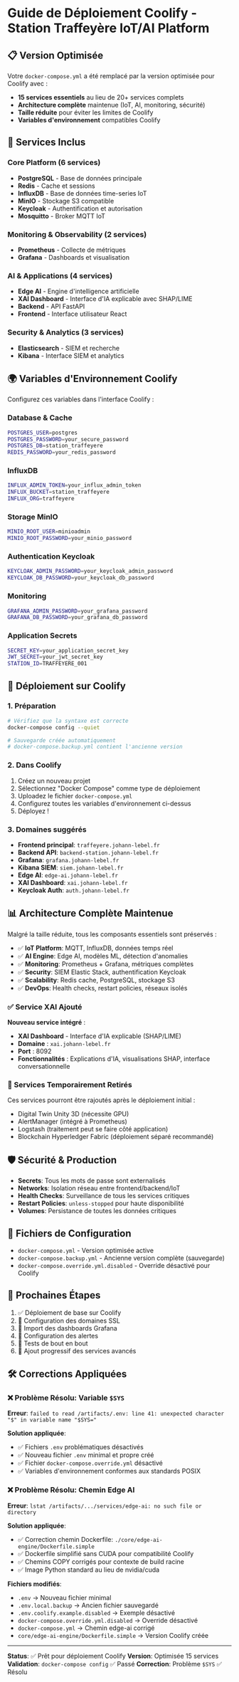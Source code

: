 # Guide de Déploiement Coolify - Station Traffeyère IoT/AI Platform

## 📋 Version Optimisée

Votre `docker-compose.yml` a été remplacé par la version optimisée pour Coolify avec :
- **15 services essentiels** au lieu de 20+ services complets
- **Architecture complète** maintenue (IoT, AI, monitoring, sécurité)
- **Taille réduite** pour éviter les limites de Coolify
- **Variables d'environnement** compatibles Coolify

## 🔧 Services Inclus

### Core Platform (6 services)
- **PostgreSQL** - Base de données principale
- **Redis** - Cache et sessions
- **InfluxDB** - Base de données time-series IoT
- **MinIO** - Stockage S3 compatible
- **Keycloak** - Authentification et autorisation
- **Mosquitto** - Broker MQTT IoT

### Monitoring & Observability (2 services)
- **Prometheus** - Collecte de métriques
- **Grafana** - Dashboards et visualisation

### AI & Applications (4 services)
- **Edge AI** - Engine d'intelligence artificielle
- **XAI Dashboard** - Interface d'IA explicable avec SHAP/LIME
- **Backend** - API FastAPI
- **Frontend** - Interface utilisateur React

### Security & Analytics (3 services)
- **Elasticsearch** - SIEM et recherche
- **Kibana** - Interface SIEM et analytics

## 🌍 Variables d'Environnement Coolify

Configurez ces variables dans l'interface Coolify :

### Database & Cache
```bash
POSTGRES_USER=postgres
POSTGRES_PASSWORD=your_secure_password
POSTGRES_DB=station_traffeyere
REDIS_PASSWORD=your_redis_password
```

### InfluxDB
```bash
INFLUX_ADMIN_TOKEN=your_influx_admin_token
INFLUX_BUCKET=station_traffeyere
INFLUX_ORG=traffeyere
```

### Storage MinIO
```bash
MINIO_ROOT_USER=minioadmin
MINIO_ROOT_PASSWORD=your_minio_password
```

### Authentication Keycloak
```bash
KEYCLOAK_ADMIN_PASSWORD=your_keycloak_admin_password
KEYCLOAK_DB_PASSWORD=your_keycloak_db_password
```

### Monitoring
```bash
GRAFANA_ADMIN_PASSWORD=your_grafana_password
GRAFANA_DB_PASSWORD=your_grafana_db_password
```

### Application Secrets
```bash
SECRET_KEY=your_application_secret_key
JWT_SECRET=your_jwt_secret_key
STATION_ID=TRAFFEYERE_001
```

## 🚀 Déploiement sur Coolify

### 1. Préparation
```bash
# Vérifiez que la syntaxe est correcte
docker-compose config --quiet

# Sauvegarde créée automatiquement
# docker-compose.backup.yml contient l'ancienne version
```

### 2. Dans Coolify
1. Créez un nouveau projet
2. Sélectionnez "Docker Compose" comme type de déploiement
3. Uploadez le fichier `docker-compose.yml`
4. Configurez toutes les variables d'environnement ci-dessus
5. Déployez !

### 3. Domaines suggérés
- **Frontend principal**: `traffeyere.johann-lebel.fr`
- **Backend API**: `backend-station.johann-lebel.fr`
- **Grafana**: `grafana.johann-lebel.fr`
- **Kibana SIEM**: `siem.johann-lebel.fr`
- **Edge AI**: `edge-ai.johann-lebel.fr`
- **XAI Dashboard**: `xai.johann-lebel.fr`
- **Keycloak Auth**: `auth.johann-lebel.fr`

## 📊 Architecture Complète Maintenue

Malgré la taille réduite, tous les composants essentiels sont préservés :

- ✅ **IoT Platform**: MQTT, InfluxDB, données temps réel
- ✅ **AI Engine**: Edge AI, modèles ML, détection d'anomalies  
- ✅ **Monitoring**: Prometheus + Grafana, métriques complètes
- ✅ **Security**: SIEM Elastic Stack, authentification Keycloak
- ✅ **Scalability**: Redis cache, PostgreSQL, stockage S3
- ✅ **DevOps**: Health checks, restart policies, réseaux isolés

### ✅ Service XAI Ajouté
**Nouveau service intégré** :
- **XAI Dashboard** - Interface d'IA explicable (SHAP/LIME)
- **Domaine** : `xai.johann-lebel.fr`
- **Port** : 8092
- **Fonctionnalités** : Explications d'IA, visualisations SHAP, interface conversationnelle

### 🔄 Services Temporairement Retirés

Ces services pourront être rajoutés après le déploiement initial :
- Digital Twin Unity 3D (nécessite GPU)
- AlertManager (intégré à Prometheus)
- Logstash (traitement peut se faire côté application)
- Blockchain Hyperledger Fabric (déploiement séparé recommandé)

## 🛡️ Sécurité & Production

- **Secrets**: Tous les mots de passe sont externalisés
- **Networks**: Isolation réseau entre frontend/backend/IoT
- **Health Checks**: Surveillance de tous les services critiques
- **Restart Policies**: `unless-stopped` pour haute disponibilité
- **Volumes**: Persistance de toutes les données critiques

## 📁 Fichiers de Configuration

- `docker-compose.yml` - Version optimisée active
- `docker-compose.backup.yml` - Ancienne version complète (sauvegarde)
- `docker-compose.override.yml.disabled` - Override désactivé pour Coolify

## 🎯 Prochaines Étapes

1. ✅ Déploiement de base sur Coolify
2. 🔄 Configuration des domaines SSL
3. 🔄 Import des dashboards Grafana
4. 🔄 Configuration des alertes
5. 🔄 Tests de bout en bout
6. 🔄 Ajout progressif des services avancés

## 🛠️ Corrections Appliquées

### ❌ Problème Résolu: Variable `$SYS` 
**Erreur**: `failed to read /artifacts/.env: line 41: unexpected character "$" in variable name "$SYS="`

**Solution appliquée**:
- ✅ Fichiers `.env` problématiques désactivés
- ✅ Nouveau fichier `.env` minimal et propre créé
- ✅ Fichier `docker-compose.override.yml` désactivé
- ✅ Variables d'environnement conformes aux standards POSIX

### ❌ Problème Résolu: Chemin Edge AI
**Erreur**: `lstat /artifacts/.../services/edge-ai: no such file or directory`

**Solution appliquée**:
- ✅ Correction chemin Dockerfile: `./core/edge-ai-engine/Dockerfile.simple`
- ✅ Dockerfile simplifié sans CUDA pour compatibilité Coolify
- ✅ Chemins COPY corrigés pour contexte de build racine
- ✅ Image Python standard au lieu de nvidia/cuda

**Fichiers modifiés**:
- `.env` → Nouveau fichier minimal
- `.env.local.backup` → Ancien fichier sauvegardé
- `.env.coolify.example.disabled` → Exemple désactivé
- `docker-compose.override.yml.disabled` → Override désactivé
- `docker-compose.yml` → Chemin edge-ai corrigé
- `core/edge-ai-engine/Dockerfile.simple` → Version Coolify créée

---

**Status**: ✅ Prêt pour déploiement Coolify
**Version**: Optimisée 15 services
**Validation**: `docker-compose config` ✅ Passé
**Correction**: Problème `$SYS` ✅ Résolu
